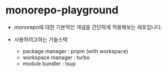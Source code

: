 # monorepo-playground

- monorepo에 대한 기본적인 개념을 간단하게 적용해보는 레포입니다.

- 사용하려고하는 기술스택
  - package manager : pnpm (with workspace)
  - workspace manager : turbo
  - module bundler : tsup
